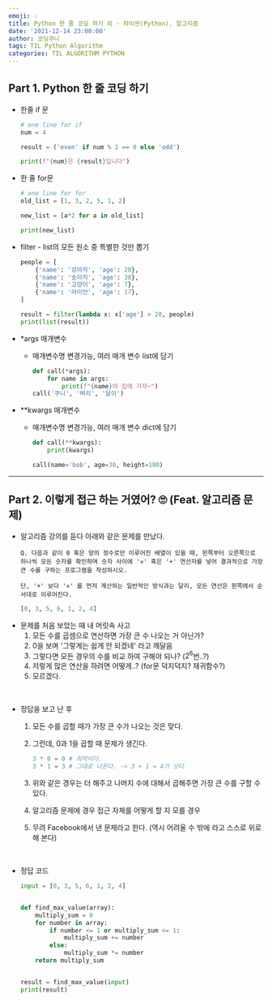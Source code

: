 ```yaml
---
emoji: 💡
title: Python 한 줄 코딩 하기 외 - 파이썬(Python), 알고리즘
date: '2021-12-14 23:00:00'
author: 코딩쿠니
tags: TIL Python Algorithm
categories: TIL ALGORITHM PYTHON
---
```


## Part 1. Python 한 줄 코딩 하기
* 한줄 if 문
    ```python
    # one line for if
    num = 4

    result = ('even' if num % 2 == 0 else 'odd')

    print(f"{num}은 {result}입니다")
    ```

* 한 줄 for문
    ```python
    # one line for for
    old_list = [1, 3, 2, 5, 1, 2]

    new_list = [a*2 for a in old_list]

    print(new_list)
    ```
    
* filter - list의 모든 원소 중 특별한 것만 뽑기
    ```python
    people = [
        {'name': '강아지', 'age': 20},
        {'name': '송아지', 'age': 38},
        {'name': '고양이', 'age': 7},
        {'name': '라이언', 'age': 17},
    ]

    result = filter(lambda x: x['age'] > 20, people)
    print(list(result))
    ```

* *args 매개변수 
  * 매개변수명 변경가능, 여러 매개 변수 list에 담기
    ```python
    def call(*args):
        for name in args:
            print(f"{name}야 집에 가자~")
    call('쿠니', '벼리', '달이')
    ```

* **kwargs 매개변수 
  * 매개변수명 변경가능, 여러 매개 변수 dict에 담기
    ```python
    def call(**kwargs):
        print(kwargs)

    call(name='bob', age=30, height=180)
    ```
___
## Part 2. 이렇게 접근 하는 거였어? 🙄 (Feat. 알고리즘 문제)
* 알고리즘 강의를 듣다 아래와 같은 문제를 만났다.   
  ```text
  Q. 다음과 같이 0 혹은 양의 정수로만 이루어진 배열이 있을 때, 왼쪽부터 오른쪽으로 하나씩 모든 숫자를 확인하며 숫자 사이에 '✕' 혹은 '+' 연산자를 넣어 결과적으로 가장 큰 수를 구하는 프로그램을 작성하시오. 

  단, '+' 보다 '✕' 를 먼저 계산하는 일반적인 방식과는 달리, 모든 연산은 왼쪽에서 순서대로 이루어진다.
  ```
  ```python
  [0, 3, 5, 6, 1, 2, 4] 
  ```
* 문제를 처음 보았는 때 내 머릿속 사고
  1. 모든 수를 곱셈으로 연산하면 가장 큰 수 나오는 거 아닌가?
  2. 0을 보며 '그렇게는 쉽게 안 되겠네' 라고 깨달음
  3. 그렇다면 모든 경우의 수를 비교 하여 구해야 되나? ($2^6$번..?)
  4. 저렇게 많은 연산을 하려면 어떻게..? (for문 덕지덕지? 재귀함수?)
  5. 모르겠다. 

<br/>

* 정답을 보고 난 후
  1. 모든 수를 곱할 때가 가장 큰 수가 나오는 것은 맞다.
  2. 그런데, 0과 1을 곱할 때 문제가 생긴다.

        ```python
        3 * 0 = 0 # 최악이다.
        3 * 1 = 3 # 그대로 나온다. -> 3 + 1 = 4가 낫다
        ```
  3.  위와 같은 경우는 더 해주고 나머지 수에 대해서 곱해주면 가장 큰 수를 구할 수 있다.
  4.  알고리즘 문제에 경우 접근 자체를 어떻게 할 지 모를 경우 
  5.  무려 Facebook에서 낸 문제라고 한다. (역시 어려울 수 밖에 라고 스스로 위로 해 본다)

<br/>

* 정답 코드

    ```python
    input = [0, 3, 5, 6, 1, 2, 4]


    def find_max_value(array):
        multiply_sum = 0
        for number in array:
            if number <= 1 or multiply_sum <= 1:
                multiply_sum += number
            else:
                multiply_sum *= number
        return multiply_sum


    result = find_max_value(input)
    print(result)
    ```   

```toc
```